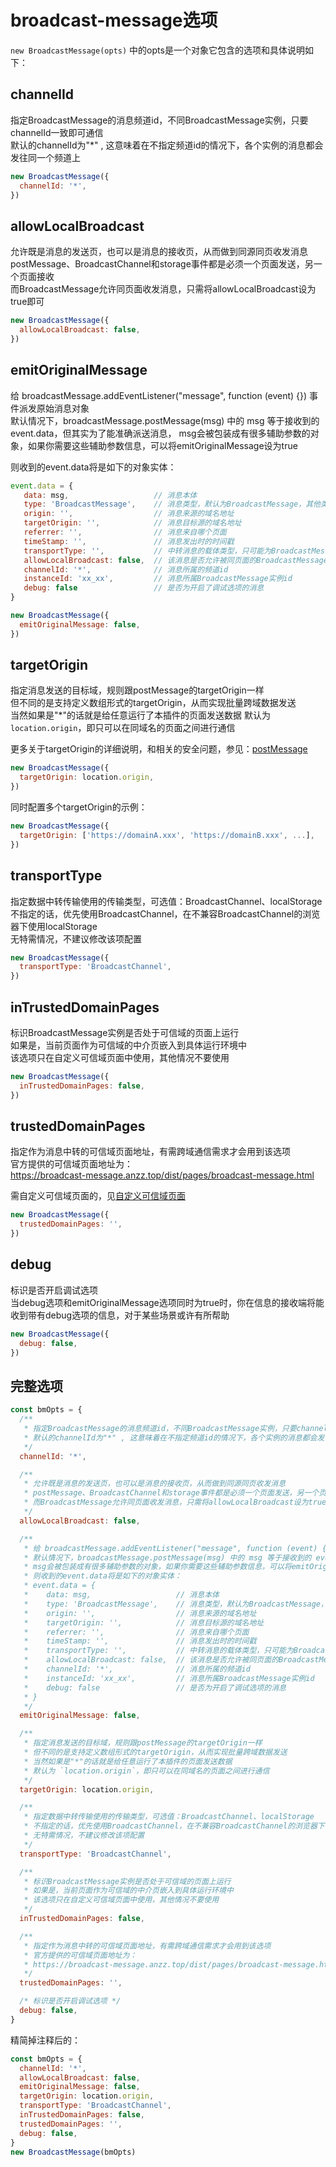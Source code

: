 # broadcast-message选项

`new BroadcastMessage(opts)` 中的opts是一个对象它包含的选项和具体说明如下：

## channelId

指定BroadcastMessage的消息频道id，不同BroadcastMessage实例，只要channelId一致即可通信  
默认的channelId为"*" , 这意味着在不指定频道id的情况下，各个实例的消息都会发往同一个频道上

```javascript
new BroadcastMessage({
  channelId: '*',
})
```

## allowLocalBroadcast

允许既是消息的发送页，也可以是消息的接收页，从而做到同源同页收发消息  
postMessage、BroadcastChannel和storage事件都是必须一个页面发送，另一个页面接收  
而BroadcastMessage允许同页面收发消息，只需将allowLocalBroadcast设为true即可  

```javascript
new BroadcastMessage({
  allowLocalBroadcast: false,
})
```

## emitOriginalMessage

给 broadcastMessage.addEventListener("message", function (event) {}) 事件派发原始消息对象  
默认情况下，broadcastMessage.postMessage(msg) 中的 msg 等于接收到的 event.data，但其实为了能准确派送消息，
msg会被包装成有很多辅助参数的对象，如果你需要这些辅助参数信息，可以将emitOriginalMessage设为true

则收到的event.data将是如下的对象实体：  

```javascript
event.data = {
   data: msg,                   // 消息本体
   type: 'BroadcastMessage',    // 消息类型，默认为BroadcastMessage，其他类型，则是自定义消息或内部消息
   origin: '',                  // 消息来源的域名地址
   targetOrigin: '',            // 消息目标源的域名地址
   referrer: '',                // 消息来自哪个页面
   timeStamp: '',               // 消息发出时的时间戳
   transportType: '',           // 中转消息的载体类型，只可能为BroadcastMessage和localStorage
   allowLocalBroadcast: false,  // 该消息是否允许被同页面的BroadcastMessage实例接收到
   channelId: '*',              // 消息所属的频道id
   instanceId: 'xx_xx',         // 消息所属BroadcastMessage实例id
   debug: false                 // 是否为开启了调试选项的消息
}
```

```javascript
new BroadcastMessage({
  emitOriginalMessage: false,
})
```

## targetOrigin

指定消息发送的目标域，规则跟postMessage的targetOrigin一样  
但不同的是支持定义数组形式的targetOrigin，从而实现批量跨域数据发送  
当然如果是"*"的话就是给任意运行了本插件的页面发送数据
默认为 `location.origin`，即只可以在同域名的页面之间进行通信  

更多关于targetOrigin的详细说明，和相关的安全问题，参见：[postMessage](https://developer.mozilla.org/zh-CN/docs/Web/API/Window/postMessage)

```javascript
new BroadcastMessage({
  targetOrigin: location.origin,
})
```

同时配置多个targetOrigin的示例：

```javascript
new BroadcastMessage({
  targetOrigin: ['https://domainA.xxx', 'https://domainB.xxx', ...],
})
```

## transportType

指定数据中转传输使用的传输类型，可选值：BroadcastChannel、localStorage  
不指定的话，优先使用BroadcastChannel，在不兼容BroadcastChannel的浏览器下使用localStorage  
无特需情况，不建议修改该项配置  

```javascript
new BroadcastMessage({
  transportType: 'BroadcastChannel',
})
```

## inTrustedDomainPages

标识BroadcastMessage实例是否处于可信域的页面上运行  
如果是，当前页面作为可信域的中介页嵌入到具体运行环境中  
该选项只在自定义可信域页面中使用，其他情况不要使用  

```javascript
new BroadcastMessage({
  inTrustedDomainPages: false,
})
```

## trustedDomainPages

指定作为消息中转的可信域页面地址，有需跨域通信需求才会用到该选项  
官方提供的可信域页面地址为：  
<https://broadcast-message.anzz.top/dist/pages/broadcast-message.html>  

需自定义可信域页面的，见[自定义可信域页面](/home/examples.md#自定义可信域页面)  

```javascript
new BroadcastMessage({
  trustedDomainPages: '',
})
```

## debug

标识是否开启调试选项  
当debug选项和emitOriginalMessage选项同时为true时，你在信息的接收端将能收到带有debug选项的信息，对于某些场景或许有所帮助

```javascript
new BroadcastMessage({
  debug: false,
})
```

## 完整选项

```javascript
const bmOpts = {
  /**
   * 指定BroadcastMessage的消息频道id，不同BroadcastMessage实例，只要channelId一致即可通信
   * 默认的channelId为"*" , 这意味着在不指定频道id的情况下，各个实例的消息都会发往同一个频道上
   */
  channelId: '*',

  /**
   * 允许既是消息的发送页，也可以是消息的接收页，从而做到同源同页收发消息
   * postMessage、BroadcastChannel和storage事件都是必须一个页面发送，另一个页面接收
   * 而BroadcastMessage允许同页面收发消息，只需将allowLocalBroadcast设为true即可
   */
  allowLocalBroadcast: false,

  /**
   * 给 broadcastMessage.addEventListener("message", function (event) {}) 事件派发原始消息对象
   * 默认情况下，broadcastMessage.postMessage(msg) 中的 msg 等于接收到的 event.data，但其实为了能准确派送消息，
   * msg会被包装成有很多辅助参数的对象，如果你需要这些辅助参数信息，可以将emitOriginalMessage设为true
   * 则收到的event.data将是如下的对象实体：
   * event.data = {
   *    data: msg,                   // 消息本体
   *    type: 'BroadcastMessage',    // 消息类型，默认为BroadcastMessage，其他类型，则是自定义消息或内部消息
   *    origin: '',                  // 消息来源的域名地址
   *    targetOrigin: '',            // 消息目标源的域名地址
   *    referrer: '',                // 消息来自哪个页面
   *    timeStamp: '',               // 消息发出时的时间戳
   *    transportType: '',           // 中转消息的载体类型，只可能为BroadcastMessage和localStorage
   *    allowLocalBroadcast: false,  // 该消息是否允许被同页面的BroadcastMessage实例接收到
   *    channelId: '*',              // 消息所属的频道id
   *    instanceId: 'xx_xx',         // 消息所属BroadcastMessage实例id
   *    debug: false                 // 是否为开启了调试选项的消息
   * }
   */
  emitOriginalMessage: false,

  /**
   * 指定消息发送的目标域，规则跟postMessage的targetOrigin一样
   * 但不同的是支持定义数组形式的targetOrigin，从而实现批量跨域数据发送
   * 当然如果是"*"的话就是给任意运行了本插件的页面发送数据
   * 默认为 `location.origin`，即只可以在同域名的页面之间进行通信
   */
  targetOrigin: location.origin,

  /**
   * 指定数据中转传输使用的传输类型，可选值：BroadcastChannel、localStorage
   * 不指定的话，优先使用BroadcastChannel，在不兼容BroadcastChannel的浏览器下使用localStorage
   * 无特需情况，不建议修改该项配置
   */
  transportType: 'BroadcastChannel',

  /**
   * 标识BroadcastMessage实例是否处于可信域的页面上运行
   * 如果是，当前页面作为可信域的中介页嵌入到具体运行环境中
   * 该选项只在自定义可信域页面中使用，其他情况不要使用
   */
  inTrustedDomainPages: false,

  /**
   * 指定作为消息中转的可信域页面地址，有需跨域通信需求才会用到该选项
   * 官方提供的可信域页面地址为：
   * https://broadcast-message.anzz.top/dist/pages/broadcast-message.html
   */
  trustedDomainPages: '',

  /* 标识是否开启调试选项 */
  debug: false,
}
```

精简掉注释后的：

```javascript
const bmOpts = {
  channelId: '*',
  allowLocalBroadcast: false,
  emitOriginalMessage: false,
  targetOrigin: location.origin,
  transportType: 'BroadcastChannel',
  inTrustedDomainPages: false,
  trustedDomainPages: '',
  debug: false,
}
new BroadcastMessage(bmOpts)
```
